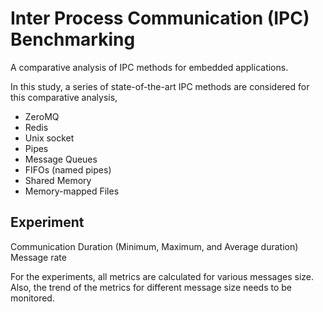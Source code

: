 # Inter Process Communication (IPC) Benchmarking

A comparative analysis of IPC methods for embedded applications.

In this study, a series of state-of-the-art IPC methods are considered for this comparative analysis,

- ZeroMQ
- Redis
- Unix socket
- Pipes
- Message Queues
- FIFOs (named pipes)
- Shared Memory
- Memory-mapped Files

## Experiment

Communication Duration (Minimum, Maximum, and Average duration)
Message rate

For the experiments, all metrics are calculated for various messages size.
Also, the trend of the metrics for different message size needs to be monitored.
